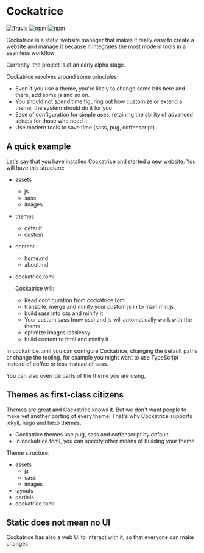 # Cockatrice

[![Travis](https://img.shields.io/travis/Vesuvium/cockatrice.svg?style=for-the-badge)](https://travis-ci.org/Vesuvium/cockatrice)
[![npm](https://img.shields.io/npm/v/cockatrice.svg?style=for-the-badge)](https://www.npmjs.com/package/cockatrice)
[![npm](https://img.shields.io/badge/status-alpha-red.svg?style=for-the-badge)]()

Cockatrice is a static website manager that makes it really easy to create a
website and manage it because it integrates the most modern tools in a seamless
workflow.

Currently, the project is at an early alpha stage.

Cockatrice revolves around some principles:
- Even if you use a theme, you're likely to change some bits here and there,
  add some js and so on.
- You should not spend time figuring out how customize or extend a theme,
  the system should do it for you
- Ease of configuration for simple uses, retaining the ability of advanced
  setups for those who need it
- Use modern tools to save time (sass, pug, coffeescript)

## A quick example

Let's say that you have installed Cockatrice and started a new website.
You will have this structure:

- assets
   - js
   - sass
   - images
- themes
   - default
   - custom
- content
  - home.md
  - about.md
- cockatrice.toml

  Cockatrice will:
  - Read configuration from cockatrice.toml
  - transpile, merge and minify your custom js in to main.min.js
  - build sass into css and minify it
  - Your custom sass (now css) and js will automatically work with the theme
  - optimize images losslessy
  - build content to html and minify it

In cockatrice.toml you can configure Cockatrice, changing the default paths or
 change the tooling, for example you might want to use TypeScript instead of
 coffee or less instead of sass.

You can also override parts of the theme you are using,

## Themes as first-class citizens
Themes are great and Cockatrice knows it. But we don't want people to make yet
another porting of every theme! That's why Cockatrice supports jekyll, hugo and
 hexo themes.

- Cockatrice themes use pug, sass and coffeescript by default
- In cockatrice.toml, you can specify other means of building your theme

Theme structure:

- assets
  - js
  - sass
  - images
- layouts
- partials
- cockatrice.toml

## Static does not mean no UI

Cockatrice has also a web UI to interact with it, so that everyone can make
 changes
